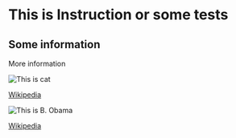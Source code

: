 # This is Instruction or some tests
## Some information
More information



![This is cat][def1]

[Wikipedia](https://en.wikipedia.org/wiki/Cat "Cat")

[def1]: https://domikru.net/wp-content/uploads/2015/01/%D1%87%D0%B5%D1%80%D0%BD%D1%8B%D0%B5-%D0%BA%D0%BE%D1%82%D1%8B-%D0%B8-%D0%BA%D0%BE%D1%88%D0%BA%D0%B8-%D1%84%D0%BE%D1%82%D0%BE-11.jpg 
![This is B. Obama](https://www.topnews.ru/wp-content/uploads/2021/05/Obama.jpg)

[Wikipedia](https://en.wikipedia.org/wiki/Barack_Obama)

